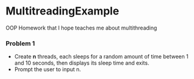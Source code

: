 # MultitreadingExample
OOP Homework that I hope teaches me about multithreading

### Problem 1

* Create **n** threads, each sleeps for a random amount of time between 1 and 10 seconds, then displays its sleep time and exits.
* Prompt the user to input n.